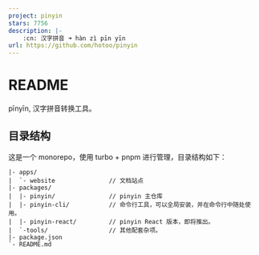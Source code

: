 ```yaml
---
project: pinyin
stars: 7756
description: |-
    :cn: 汉字拼音 ➜ hàn zì pīn yīn
url: https://github.com/hotoo/pinyin
---
```


# README

pīnyīn, 汉字拼音转换工具。

## 目录结构

这是一个 monorepo，使用 turbo + pnpm 进行管理，目录结构如下：

```
|- apps/
|  `- website               // 文档站点
|- packages/
|  |- pinyin/               // pinyin 主仓库
|  |- pinyin-cli/           // 命令行工具，可以全局安装，并在命令行中随处使用。
|  |- pinyin-react/         // pinyin React 版本，即将推出。
|  `-tools/                 // 其他配套杂项。
|- package.json
`- README.md
```

